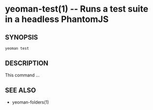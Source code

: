 yeoman-test(1) -- Runs a test suite in a headless PhantomJS
===========================================================

## SYNOPSIS

    yeoman test

## DESCRIPTION

This command ...

## SEE ALSO

* yeoman-folders(1)
